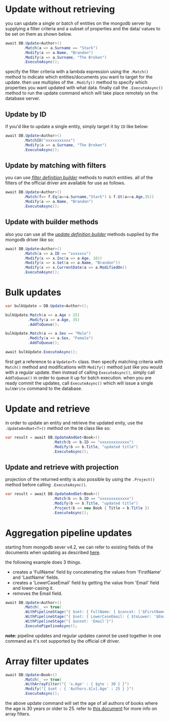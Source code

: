 # Update without retrieving
you can update a single or batch of entities on the mongodb server by supplying a filter criteria and a subset of properties and the data/ values to be set on them as shown below.
```csharp
await DB.Update<Author>()
        .Match(a => a.Surname == "Stark")
        .Modify(a => a.Name, "Brandon")
        .Modify(a => a.Surname, "The Broken")
        .ExecuteAsync();
```
specify the filter criteria with a lambda expression using the `.Match()` method to indicate which entities/documents you want to target for the update. then use multiples of the `.Modify()` method to specify which properties you want updated with what data. finally call the `.ExecuteAsync()` method to run the update command which will take place remotely on the database server.

## Update by ID
if you'd like to update a single entity, simply target it by `ID` like below:
```csharp
await DB.Update<Author>()
        .MatchID("xxxxxxxxxxx")
        .Modify(a => a.Surname, "The Broken")
        .ExecuteAsync();
```

## Update by matching with filters
you can use [_filter definition builder_](https://mongodb.github.io/mongo-csharp-driver/2.11/apidocs/html/Methods_T_MongoDB_Driver_FilterDefinitionBuilder_1.htm) methods to match entities. all of the filters of the official driver are available for use as follows.
```csharp
await DB.Update<Author>()
        .Match(f=> f.Eq(a=>a.Surname,"Stark") & f.Gt(a=>a.Age,35))
        .Modify(a => a.Name, "Brandon")
        .ExecuteAsync();
```

## Update with builder methods
also you can use all the [_update definition builder_](https://mongodb.github.io/mongo-csharp-driver/2.11/apidocs/html/Methods_T_MongoDB_Driver_UpdateDefinitionBuilder_1.htm) methods supplied by the mongodb driver like so:
```csharp
await DB.Update<Author>()
        .Match(a => a.ID == "xxxxxxx")
        .Modify(x => x.Inc(a => a.Age, 10))
        .Modify(x => x.Set(a => a.Name, "Brandon"))
        .Modify(x => x.CurrentDate(a => a.ModifiedOn))
        .ExecuteAsync();
```

# Bulk updates
```csharp
var bulkUpdate = DB.Update<Author>();

bulkUpdate.Match(a => a.Age > 25)
          .Modify(a => a.Age, 35)
          .AddToQueue();

bulkUpdate.Match(a => a.Sex == "Male")
          .Modify(a => a.Sex, "Female")
          .AddToQueue();

await bulkUpdate.ExecuteAsync();
```
first get a reference to a `Update<T>` class. then specify matching criteria with `Match()` method and modifications with `Modify()` method just like you would with a regular update. then instead of calling `ExecuteAsync()`, simply call `AddToQueue()` in order to queue it up for batch execution. when you are ready commit the updates, call `ExecuteAsync()` which will issue a single `bulkWrite` command to the database.

# Update and retrieve

in order to update an entity and retrieve the updated enity, use the `.UpdateAndGet<T>()` method on the `DB` class like so:

```csharp
var result = await DB.UpdateAndGet<Book>()
                     .Match(b => b.ID == "xxxxxxxxxxxxx")
                     .Modify(b => b.Title, "updated title")
                     .ExecuteAsync();
```
## Update and retrieve with projection
projection of the returned entity is also possible by using the `.Project()` method before calling `.ExecuteAsync()`. 
```csharp
var result = await DB.UpdateAndGet<Book>()
                     .Match(b => b.ID == "xxxxxxxxxxxxx")
                     .Modify(b => b.Title, "updated title")
                     .Project(b => new Book { Title = b.Title })
                     .ExecuteAsync();
```

# Aggregation pipeline updates
starting from mongodb sever v4.2, we can refer to existing fields of the documents when updating as described [here](https://docs.mongodb.com/master/reference/command/update/index.html#update-with-aggregation-pipeline).

the following example does 3 things.
- creates a 'FullName' field by concatenating the values from 'FirstName' and 'LastName' fields.
- creates a 'LowerCaseEmail' field by getting the value from 'Email' field and lower-casing it.
- removes the Email field.

```csharp
await DB.Update<Author>()
        .Match(_ => true)
        .WithPipelineStage("{ $set: { FullName: { $concat: ['$FirstName',' ','$LastName'] }}}")
        .WithPipelineStage("{ $set: { LowerCaseEmail: { $toLower: '$Email' } } }")
        .WithPipelineStage("{ $unset: 'Email'}")
        .ExecutePipelineAsync();
```
**note:** pipeline updates and regular updates cannot be used together in one command as it's not supported by the official c# driver.

# Array filter updates
```csharp
await DB.Update<Book>()
        .Match(_ => true)
        .WithArrayFilter("{ 'x.Age' : { $gte : 30 } }")
        .Modify("{ $set : { 'Authors.$[x].Age' : 25 } }")
        .ExecuteAsync();
```
the above update command will set the age of all authors of books where the age is 30 years or older to 25. refer to [this document](https://docs.mongodb.com/manual/reference/operator/update/positional-filtered/) for more info on array filters.